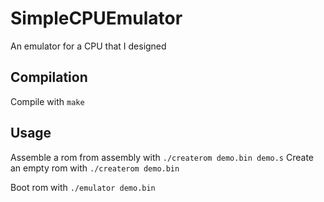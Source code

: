 # SimpleCPUEmulator
An emulator for a CPU that I designed

## Compilation
Compile with `make`

## Usage
Assemble a rom from assembly with `./createrom demo.bin demo.s`
Create an empty rom with `./createrom demo.bin`

Boot rom with `./emulator demo.bin`